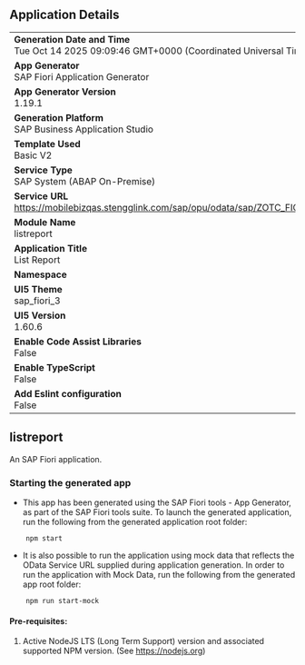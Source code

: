 ## Application Details
|               |
| ------------- |
|**Generation Date and Time**<br>Tue Oct 14 2025 09:09:46 GMT+0000 (Coordinated Universal Time)|
|**App Generator**<br>SAP Fiori Application Generator|
|**App Generator Version**<br>1.19.1|
|**Generation Platform**<br>SAP Business Application Studio|
|**Template Used**<br>Basic V2|
|**Service Type**<br>SAP System (ABAP On-Premise)|
|**Service URL**<br>https://mobilebizqas.stengglink.com/sap/opu/odata/sap/ZOTC_FIORI_REPORTING_SRV|
|**Module Name**<br>listreport|
|**Application Title**<br>List Report|
|**Namespace**<br>|
|**UI5 Theme**<br>sap_fiori_3|
|**UI5 Version**<br>1.60.6|
|**Enable Code Assist Libraries**<br>False|
|**Enable TypeScript**<br>False|
|**Add Eslint configuration**<br>False|

## listreport

An SAP Fiori application.

### Starting the generated app

-   This app has been generated using the SAP Fiori tools - App Generator, as part of the SAP Fiori tools suite.  To launch the generated application, run the following from the generated application root folder:

```
    npm start
```

- It is also possible to run the application using mock data that reflects the OData Service URL supplied during application generation.  In order to run the application with Mock Data, run the following from the generated app root folder:

```
    npm run start-mock
```

#### Pre-requisites:

1. Active NodeJS LTS (Long Term Support) version and associated supported NPM version.  (See https://nodejs.org)


